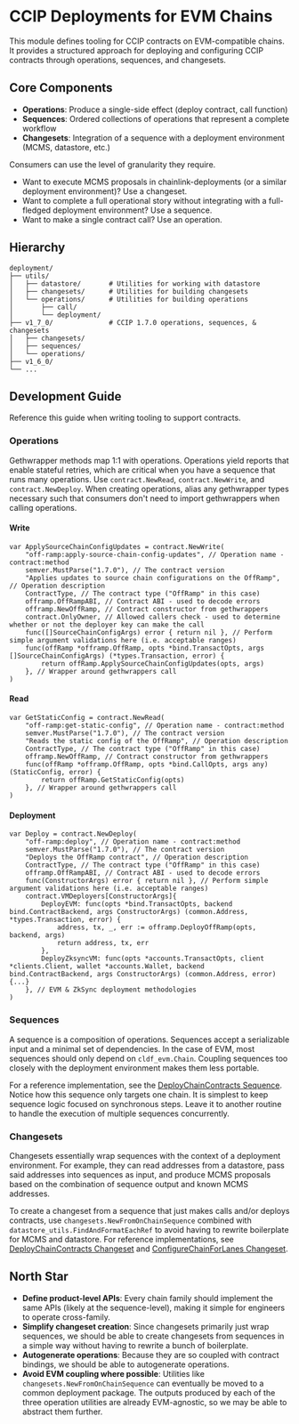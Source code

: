 # CCIP Deployments for EVM Chains

This module defines tooling for CCIP contracts on EVM-compatible chains. It provides a structured approach for deploying and configuring CCIP contracts through operations, sequences, and changesets.

## Core Components

- **Operations**: Produce a single-side effect (deploy contract, call function)
- **Sequences**: Ordered collections of operations that represent a complete workflow
- **Changesets**: Integration of a sequence with a deployment environment (MCMS, datastore, etc.)

Consumers can use the level of granularity they require.
- Want to execute MCMS proposals in chainlink-deployments (or a similar deployment environment)? Use a changeset.
- Want to complete a full operational story without integrating with a full-fledged deployment environment? Use a sequence.
- Want to make a single contract call? Use an operation. 

## Hierarchy

```
deployment/
├── utils/
│   ├── datastore/       # Utilities for working with datastore
│   ├── changesets/      # Utilities for building changesets
│   └── operations/      # Utilities for building operations
│       ├── call/
│       └── deployment/
├── v1_7_0/              # CCIP 1.7.0 operations, sequences, & changesets
│   ├── changesets/
│   ├── sequences/
│   └── operations/
├── v1_6_0/
└── ...
```

## Development Guide

Reference this guide when writing tooling to support contracts.

### Operations

Gethwrapper methods map 1:1 with operations. Operations yield reports that enable stateful retries, which are critical when you have a sequence that runs many operations. Use `contract.NewRead`, `contract.NewWrite`, and `contract.NewDeploy`. When creating operations, alias any gethwrapper types necessary such that consumers don't need to import gethwrappers when calling operations.

#### Write

```golang
var ApplySourceChainConfigUpdates = contract.NewWrite(
	"off-ramp:apply-source-chain-config-updates", // Operation name - contract:method
	semver.MustParse("1.7.0"), // The contract version
	"Applies updates to source chain configurations on the OffRamp", // Operation description
	ContractType, // The contract type ("OffRamp" in this case)
	offramp.OffRampABI, // Contract ABI - used to decode errors
	offramp.NewOffRamp, // Contract constructor from gethwrappers
	contract.OnlyOwner, // Allowed callers check - used to determine whether or not the deployer key can make the call
	func([]SourceChainConfigArgs) error { return nil }, // Perform simple argument validations here (i.e. acceptable ranges)
	func(offRamp *offramp.OffRamp, opts *bind.TransactOpts, args []SourceChainConfigArgs) (*types.Transaction, error) {
		return offRamp.ApplySourceChainConfigUpdates(opts, args)
	}, // Wrapper around gethwrappers call
)
```

#### Read

```golang
var GetStaticConfig = contract.NewRead(
	"off-ramp:get-static-config", // Operation name - contract:method
	semver.MustParse("1.7.0"), // The contract version
	"Reads the static config of the OffRamp", // Operation description
	ContractType, // The contract type ("OffRamp" in this case)
	offramp.NewOffRamp, // Contract constructor from gethwrappers
	func(offRamp *offramp.OffRamp, opts *bind.CallOpts, args any) (StaticConfig, error) {
		return offRamp.GetStaticConfig(opts)
	}, // Wrapper around gethwrappers call
)
```

#### Deployment

```golang
var Deploy = contract.NewDeploy(
	"off-ramp:deploy", // Operation name - contract:method
	semver.MustParse("1.7.0"), // The contract version
	"Deploys the OffRamp contract", // Operation description
	ContractType, // The contract type ("OffRamp" in this case)
	offramp.OffRampABI, // Contract ABI - used to decode errors
	func(ConstructorArgs) error { return nil }, // Perform simple argument validations here (i.e. acceptable ranges)
	contract.VMDeployers[ConstructorArgs]{
		DeployEVM: func(opts *bind.TransactOpts, backend bind.ContractBackend, args ConstructorArgs) (common.Address, *types.Transaction, error) {
			address, tx, _, err := offramp.DeployOffRamp(opts, backend, args)
			return address, tx, err
		},
		DeployZksyncVM: func(opts *accounts.TransactOpts, client *clients.Client, wallet *accounts.Wallet, backend bind.ContractBackend, args ConstructorArgs) (common.Address, error) {...}
	}, // EVM & ZkSync deployment methodologies
)
```

### Sequences

A sequence is a composition of operations. Sequences accept a serializable input and a minimal set of dependencies. In the case of EVM, most sequences should only depend on `cldf_evm.Chain`. Coupling sequences too closely with the deployment environment makes them less portable.

For a reference implementation, see the [DeployChainContracts Sequence](/chains/evm/deployment/v1_7_0/sequences/deploy_chain_contracts.go). Notice how this sequence only targets one chain. It is simplest to keep sequence logic focused on synchronous steps. Leave it to another routine to handle the execution of multiple sequences concurrently.

### Changesets

Changesets essentially wrap sequences with the context of a deployment environment. For example, they can read addresses from a datastore, pass said addresses into sequences as input, and produce MCMS proposals based on the combination of sequence output and known MCMS addresses.

To create a changeset from a sequence that just makes calls and/or deploys contracts, use `changesets.NewFromOnChainSequence` combined with `datastore_utils.FindAndFormatEachRef` to avoid having to rewrite boilerplate for MCMS and datastore. For reference implementations, see [DeployChainContracts Changeset](/chains/evm/deployment/v1_7_0/changesets/deploy_chain_contracts.go) and [ConfigureChainForLanes Changeset](/chains/evm/deployment/v1_7_0/changesets/configure_chain_for_lanes.go).

## North Star

- **Define product-level APIs**: Every chain family should implement the same APIs (likely at the sequence-level), making it simple for engineers to operate cross-family.
- **Simplify changeset creation**: Since changesets primarily just wrap sequences, we should be able to create changesets from sequences in a simple way without having to rewrite a bunch of boilerplate.
- **Autogenerate operations**: Because they are so coupled with contract bindings, we should be able to autogenerate operations.
- **Avoid EVM coupling where possible**: Utilities like `changesets.NewFromOnChainSequence` can eventually be moved to a common deployment package. The outputs produced by each of the three operation utilities are already EVM-agnostic, so we may be able to abstract them further.
